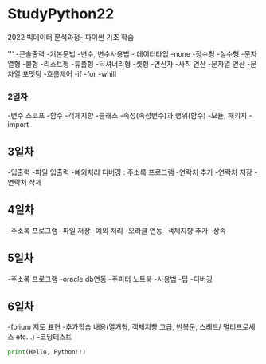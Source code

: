 # StudyPython22
2022 빅데이터 분석과정- 파이썬 기초 학습

'''
-콘솔출력
-기본문법
    -변수, 변수사용법
    - 데이터타입
        -none
        -정수형
        -실수형
        -문자열형
        -불형
        -리스트형
        -튜플형
        -딕셔너리형
        -셋형
-연산자
    -사칙 연산
    -문자열 연산
    -문자열 포맷팅
-흐름제어
    -if
    -for
    -whill

### 2일차
-변수 스코프
-함수
-객체지향
    -클래스
    -속성(속성변수)과 행위(함수)
-모듈, 패키지
-import

## 3일차
-입출력
-파일 입출력
-예외처리
    디버깅
: 주소록 프로그램
    -연락처 추가
    -연락처 저장
    -연락처 삭제
## 4일차
-주소록 프로그램
    -파일 저장
    -예외 처리
-오라클 연동
-객체지향 추가
    -상속
    
## 5일차
-주소록 프로그램
    -oracle db연동
-주피터 노트북
    -사용법
    -팁
    -디버깅

## 6일차
-folium 지도 표현
-추가학습 내용(열거형, 객체지향 고급, 반복문, 스레드/ 멀티프로세스 etc...)
-코딩테스트

```python
print(Hello, Python!!)
```